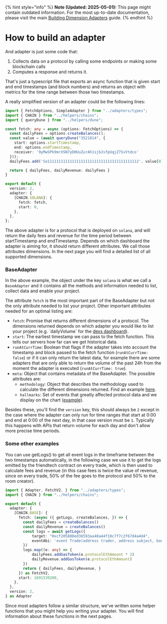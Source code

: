 {% hint style="info" %}
**Note (Updated: 2025-05-01):** This page might contain outdated information. For the most up-to-date documentation, please visit the main [Building Dimension Adapters](../how-to-write-dimension-adapter.md) guide.
{% endhint %}

# How to build an adapter

And adapter is just some code that:

1. Collects data on a protocol by calling some endpoints or making some blockchain calls
2. Computes a response and returns it.

That's just a typescript file that exports an async function that is given start and end timestamps (and block numbers) and returns an object with metrics for the time range between those two timestamps.

A really simplified version of an adapter could be the following lines:

```typescript
import { FetchOptions, SimpleAdapter } from "../adapters/types";
import { CHAIN } from "../helpers/chains";
import { queryDune } from "../helpers/dune";

const fetch: any = async (options: FetchOptions) => {
  const dailyFees = options.createBalances();
  const value = (await queryDune("3521814", {
    start: options.startTimestamp,
    end: options.endTimestamp,
    receiver: '9yMwSPk9mrXSN7yDHUuZurAh1sjbJsfpUqjZ7SvVtdco'
  }));
  dailyFees.add('So11111111111111111111111111111111111111112', value[0].fee_token_amount);

  return { dailyFees, dailyRevenue: dailyFees }
}

export default {
  version: 2,
  adapter: {
    [CHAIN.SOLANA]: {
      fetch: fetch,
      start: 0,
    },
  },
};
```

The above adapter is for a protocol that is deployed on `solana`, and will return the daily fees and revenue for the time period between startTimestamp and endTimestamp. Depends on which dashboard the adapter is aiming for, it should return different attributes. We call those attributes dimensions. In the next page you will find a detailed list of all supported dimensions.

### BaseAdapter

In the above example, the object under the key `solana` is what we call a `BaseAdapter` and it contains all the methods and information needed to list, collect data and enable your project.

The attribute `fetch` is the most important part of the BaseAdapter but not the only attribute needed to list your project. Other important attributes needed for an optimal listing are:

* `fetch`: Promise that returns different dimensions of a protocol. The dimensions returned depends on which adapter you would like to list your project (e.g. \`dailyVolume\`  for the [dexs dashboard](https://defillama.com/dexs)).
* `start`: The earliest timestamp we can pass to the fetch function. This tells our servers how far can we get historical data.
* `runAtCurrTime`: Boolean that flags if the adapter takes into account the timestamp and block passed to the fetch function (`runAtCurrTime: false`) or if it can only return the latest data, for example there are some adapters that are only able to return the volume of the past 24h from the moment the adapter is executed (`runAtCurrTime: true`).
* `meta`: Object that contains metadata of the BaseAdapter. The possible attributes are:
  * `methodology`: Object that describes the methodology used to calculate the different dimensions returned. Find an example [here](https://github.com/DefiLlama/dimension-adapters/blob/c03a108f546707ab75ef727d33cef053348757dd/protocols/pancakeswap/index.ts#L43).
  * `hallmarks`: Set of events that greatly affected protocol data and we display on the chart ([example](https://defillama.com/protocol/uniswap)).

Besides these, you'll find the `version` key, this should always be `2` except in the case where the adapter can only run for time ranges that start at 0:00 and end at 0:00 of the next day, in that case version must be `1`. Typically this happens with APIs that return volume for each day and don't allow more precise time periods.

### Some other examples

You can use getLogs() to get all event logs in the timeframe between the two timestamps automatically, in the following case we use it to get the logs emitted by the friendtech contract on every trade, which is then used to calculate fees and revenue (in this case fees is twice the value of revenue, since on every trade, 50% of the fee goes to the protocol and 50% to the room creator).

```typescript
import { Adapter, FetchV2, } from "../adapters/types";
import { CHAIN } from "../helpers/chains";

export default {
  adapter: {
    [CHAIN.BASE]: {
      fetch: (async ({ getLogs, createBalances, }) => {
        const dailyFees = createBalances()
        const dailyRevenue = createBalances()
        const logs = await getLogs({
            target: "0xcf205808ed36593aa40a44f10c7f7c2f67d4a4d4",
            eventAbi: 'event Trade(address trader, address subject, bool isBuy, uint256 shareAmount, uint256 ethAmount, uint256 protocolEthAmount, uint256 subjectEthAmount, uint256 supply)'
        })
        logs.map((e: any) => {
            dailyFees.addGasToken(e.protocolEthAmount * 2)
            dailyRevenue.addGasToken(e.protocolEthAmount)
        })
        return { dailyFees, dailyRevenue, }
      }) as FetchV2,
      start: 1691539200,
    },
  },
  version: 2,
} as Adapter
```

Since most adapters follow a similar structure, we've written some helper functions that you might help you writing your adapter. You will find information about these functions in the next pages.
